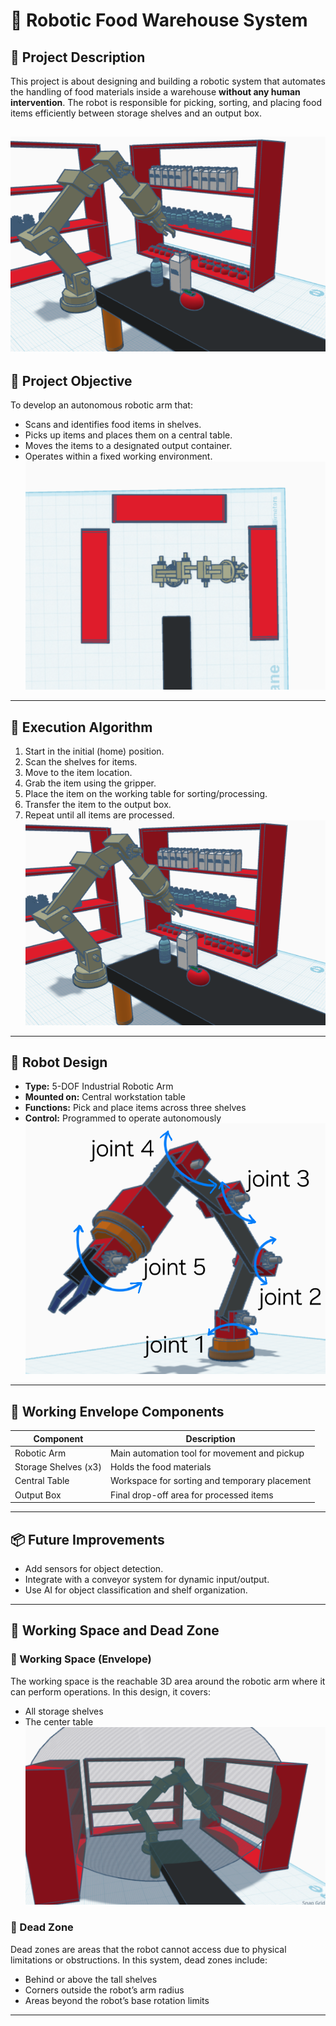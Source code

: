 # 🤖 Robotic Food Warehouse System

## 📌 Project Description

This project is about designing and building a robotic system that automates the handling of food materials inside a warehouse **without any human intervention**. The robot is responsible for picking, sorting, and placing food items efficiently between storage shelves and an output box.

 ![pic0](pic0.png)
---

## 🎯 Project Objective

To develop an autonomous robotic arm that:
- Scans and identifies food items in shelves.
- Picks up items and places them on a central table.
- Moves the items to a designated output container.
- Operates within a fixed working environment.
![pic3](pic3.png)

---

## 🧠 Execution Algorithm

1. Start in the initial (home) position.
2. Scan the shelves for items.
3. Move to the item location.
4. Grab the item using the gripper.
5. Place the item on the working table for sorting/processing.
6. Transfer the item to the output box.
7. Repeat until all items are processed.
![pic5](pic5.png)

---

## 🤖 Robot Design

- **Type:** 5-DOF Industrial Robotic Arm
- **Mounted on:** Central workstation table
- **Functions:** Pick and place items across three shelves
- **Control:** Programmed to operate autonomously
![pic6](pic6.png)

---

## 🧱 Working Envelope Components

| Component     | Description                                  |
|---------------|----------------------------------------------|
| Robotic Arm   | Main automation tool for movement and pickup |
| Storage Shelves (x3) | Holds the food materials              |
| Central Table | Workspace for sorting and temporary placement|
| Output Box    | Final drop-off area for processed items      |


---


## 📦 Future Improvements

- Add sensors for object detection.
- Integrate with a conveyor system for dynamic input/output.
- Use AI for object classification and shelf organization.

---
## 🔄 Working Space and Dead Zone

### 🔹 Working Space (Envelope)
The working space is the reachable 3D area around the robotic arm where it can perform operations. In this design, it covers:
- All storage shelves
- The center table
![pic4](pic4.png)


### 🔸 Dead Zone
Dead zones are areas that the robot cannot access due to physical limitations or obstructions. In this system, dead zones include:
- Behind or above the tall shelves
- Corners outside the robot’s arm radius
- Areas beyond the robot’s base rotation limits




---
